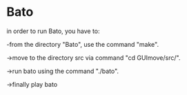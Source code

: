 # Bato

in order to run Bato, you have to:

-from the directory "Bato", use the command "make".

->move to the directory src via command "cd GUImove/src/".

->run bato using the command "./bato".

->finally play bato
